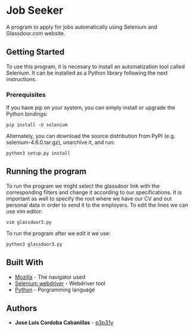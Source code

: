 # Job Seeker

A program to apply for jobs automatically using Selenium and Glassdoor.com website.

## Getting Started

To use this program, it is necesary to install an automatization tool called Selenium. It can be installed as a Python library following the next instructions.

### Prerequisites

If you have pip on your system, you can simply install or upgrade the Python bindings:

```
pip install -U selenium
```
Alternately, you can download the source distribution from PyPI (e.g. selenium-4.6.0.tar.gz), unarchive it, and run:
```
python3 setup.py install
```

## Running the program
To run the program we might select the glassdoor link with the corresponding filters and change it according to our specifications. It is important as well to specify the root where we have our CV and out personal data in order to send it to the employers. To edit the lines we can use vim editor:
```
vim glassdoor3.py
```
To run the program after we edit it we use:
```
python3 glassdoor3.py
```
## Built With

* [Mozilla](http://www.mozilla.org) - The navigator used
* [Selenium webdriver](https://www.selenium.dev/documentation/webdriver/) - Webdriver tool
* [Python](https://www.python.org/downloads/) - Porgramming language

## Authors

* **Jose Luis Cordoba Cabanillas** - [p3p31v](https://github.com/p3p31v)
